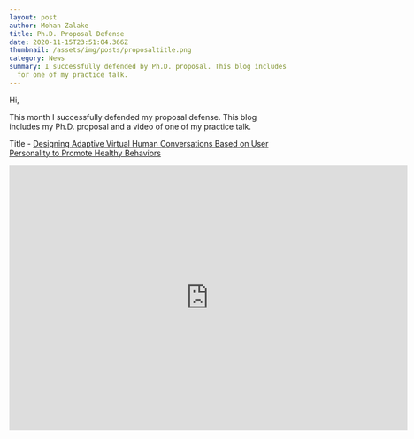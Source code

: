 ```yaml
---
layout: post
author: Mohan Zalake
title: Ph.D. Proposal Defense
date: 2020-11-15T23:51:04.366Z
thumbnail: /assets/img/posts/proposaltitle.png
category: News
summary: I successfully defended by Ph.D. proposal. This blog includes a video
  for one of my practice talk.
---
```

Hi,

This month I successfully defended my proposal defense. This blog includes my Ph.D. proposal and a video of one of my practice talk. 

Title - [Designing Adaptive Virtual Human Conversations Based on User Personality to Promote Healthy Behaviors](https://uflorida-my.sharepoint.com/:b:/g/personal/mohanzalake_ufl_edu/EUKMvIs8rlBCh5avowBu8I4B6ISRzjiyXKQ9ExcbJgNY1A?e=DqjNS7)

<iframe style="display: block;margin-left:auto;margin-right:auto;" width="720" height="480" src="https://www.youtube.com/embed/cPufjQB0YFQ" frameborder="0" allow="accelerometer; autoplay; encrypted-media; gyroscope; picture-in-picture" allowfullscreen></iframe>
